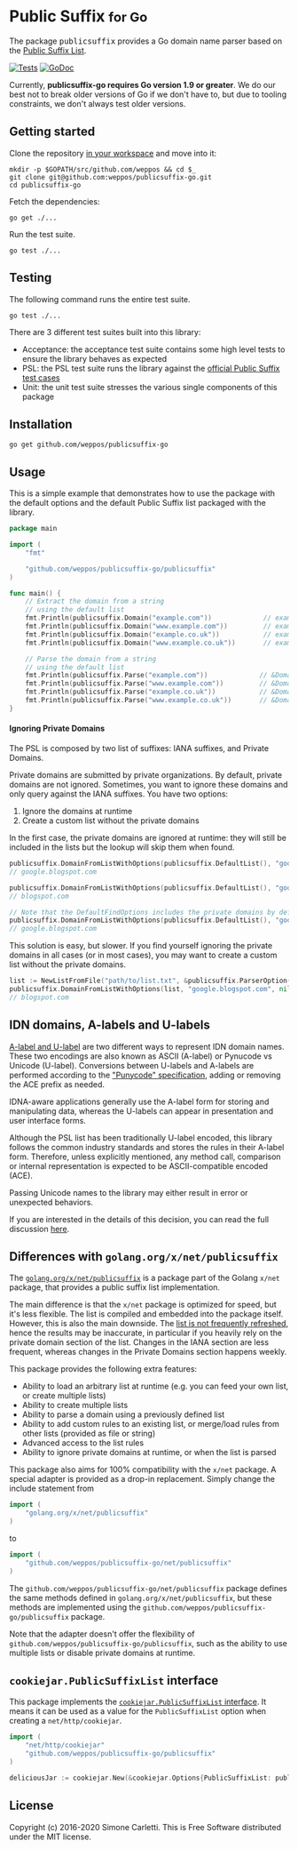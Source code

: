 # Public Suffix <small>for Go</small>

The package <tt>publicsuffix</tt> provides a Go domain name parser based on the [Public Suffix List](http://publicsuffix.org/).

[![Tests](https://github.com/weppos/publicsuffix-go/workflows/Tests/badge.svg)](https://github.com/weppos/publicsuffix-go/actions?query=workflow%3ATests)
[![GoDoc](https://godoc.org/github.com/weppos/publicsuffix-go/publicsuffix?status.svg)](https://pkg.go.dev/github.com/weppos/publicsuffix-go/publicsuffix)

Currently, **publicsuffix-go requires Go version 1.9 or greater**. We do our best not to break older versions of Go if we don't have to, but due to tooling constraints, we don't always test older versions.


## Getting started

Clone the repository [in your workspace](https://golang.org/doc/code.html#Organization) and move into it:

```shell
mkdir -p $GOPATH/src/github.com/weppos && cd $_
git clone git@github.com:weppos/publicsuffix-go.git
cd publicsuffix-go
```

Fetch the dependencies:

```shell
go get ./...
```

Run the test suite.

```shell
go test ./...
```


## Testing

The following command runs the entire test suite.

```shell
go test ./...
```

There are 3 different test suites built into this library:

- Acceptance: the acceptance test suite contains some high level tests to ensure the library behaves as expected
- PSL: the PSL test suite runs the library against the [official Public Suffix test cases](https://github.com/publicsuffix/list/blob/master/tests/tests.txt)
- Unit: the unit test suite stresses the various single components of this package


## Installation

```shell
go get github.com/weppos/publicsuffix-go
```


## Usage

This is a simple example that demonstrates how to use the package with the default options and the default Public Suffix list packaged with the library.

```go
package main

import (
    "fmt"

    "github.com/weppos/publicsuffix-go/publicsuffix"
)

func main() {
    // Extract the domain from a string
    // using the default list
    fmt.Println(publicsuffix.Domain("example.com"))             // example.com
    fmt.Println(publicsuffix.Domain("www.example.com"))         // example.com
    fmt.Println(publicsuffix.Domain("example.co.uk"))           // example.co.uk
    fmt.Println(publicsuffix.Domain("www.example.co.uk"))       // example.co.uk

    // Parse the domain from a string
    // using the default list
    fmt.Println(publicsuffix.Parse("example.com"))             // &DomainName{"com", "example", ""}
    fmt.Println(publicsuffix.Parse("www.example.com"))         // &DomainName{"com", "example", "www"}
    fmt.Println(publicsuffix.Parse("example.co.uk"))           // &DomainName{"co.uk", "example", ""}
    fmt.Println(publicsuffix.Parse("www.example.co.uk"))       // &DomainName{"co.uk", "example", "www"}
}
```

#### Ignoring Private Domains

The PSL is composed by two list of suffixes: IANA suffixes, and Private Domains.

Private domains are submitted by private organizations. By default, private domains are not ignored.
Sometimes, you want to ignore these domains and only query against the IANA suffixes. You have two options:

1. Ignore the domains at runtime
2. Create a custom list without the private domains

In the first case, the private domains are ignored at runtime: they will still be included in the lists but the lookup will skip them when found.

```go
publicsuffix.DomainFromListWithOptions(publicsuffix.DefaultList(), "google.blogspot.com", nil)
// google.blogspot.com

publicsuffix.DomainFromListWithOptions(publicsuffix.DefaultList(), "google.blogspot.com", &publicsuffix.FindOptions{IgnorePrivate: true})
// blogspot.com

// Note that the DefaultFindOptions includes the private domains by default
publicsuffix.DomainFromListWithOptions(publicsuffix.DefaultList(), "google.blogspot.com", publicsuffix.DefaultFindOptions)
// google.blogspot.com
```

This solution is easy, but slower. If you find yourself ignoring the private domains in all cases (or in most cases), you may want to create a custom list without the private domains.

```go
list := NewListFromFile("path/to/list.txt", &publicsuffix.ParserOption{PrivateDomains: false})
publicsuffix.DomainFromListWithOptions(list, "google.blogspot.com", nil)
// blogspot.com
```

## IDN domains, A-labels and U-labels

[A-label and U-label](https://tools.ietf.org/html/rfc5890#section-2.3.2.1) are two different ways to represent IDN domain names. These two encodings are also known as ASCII (A-label) or Pynucode vs Unicode (U-label). Conversions between U-labels and A-labels are performed according to the ["Punycode" specification](https://tools.ietf.org/html/rfc3492), adding or removing the ACE prefix as needed.

IDNA-aware applications generally use the A-label form for storing and manipulating data, whereas the U-labels can appear in presentation and user interface forms.

Although the PSL list has been traditionally U-label encoded, this library follows the common industry standards and stores the rules in their A-label form. Therefore, unless explicitly mentioned, any method call, comparison or internal representation is expected to be ASCII-compatible encoded (ACE).

Passing Unicode names to the library may either result in error or unexpected behaviors.

If you are interested in the details of this decision, you can read the full discussion [here](https://github.com/weppos/publicsuffix-go/issues/31).


## Differences with `golang.org/x/net/publicsuffix`

The [`golang.org/x/net/publicsuffix`](https://godoc.org/golang.org/x/net/publicsuffix) is a package part of the Golang `x/net` package, that provides a public suffix list implementation.

The main difference is that the `x/net` package is optimized for speed, but it's less flexible. The list is compiled and embedded into the package itself. However, this is also the main downside.
The [list is not frequently refreshed](https://github.com/letsencrypt/boulder/issues/1374#issuecomment-182429297), hence the results may be inaccurate, in particular if you heavily rely on the private domain section of the list. Changes in the IANA section are less frequent, whereas changes in the Private Domains section happens weekly.

This package provides the following extra features:

- Ability to load an arbitrary list at runtime (e.g. you can feed your own list, or create multiple lists)
- Ability to create multiple lists
- Ability to parse a domain using a previously defined list
- Ability to add custom rules to an existing list, or merge/load rules from other lists (provided as file or string)
- Advanced access to the list rules
- Ability to ignore private domains at runtime, or when the list is parsed

This package also aims for 100% compatibility with the `x/net` package. A special adapter is provided as a drop-in replacement. Simply change the include statement from

```go
import (
    "golang.org/x/net/publicsuffix"
)
```

to

```go
import (
    "github.com/weppos/publicsuffix-go/net/publicsuffix"
)
```

The `github.com/weppos/publicsuffix-go/net/publicsuffix` package defines the same methods defined in `golang.org/x/net/publicsuffix`, but these methods are implemented using the `github.com/weppos/publicsuffix-go/publicsuffix` package.

Note that the adapter doesn't offer the flexibility of `github.com/weppos/publicsuffix-go/publicsuffix`, such as the ability to use multiple lists or disable private domains at runtime.


## `cookiejar.PublicSuffixList` interface

This package implements the [`cookiejar.PublicSuffixList` interface](https://godoc.org/net/http/cookiejar#PublicSuffixList). It means it can be used as a value for the `PublicSuffixList` option when creating a `net/http/cookiejar`.

```go
import (
    "net/http/cookiejar"
    "github.com/weppos/publicsuffix-go/publicsuffix"
)

deliciousJar := cookiejar.New(&cookiejar.Options{PublicSuffixList: publicsuffix.CookieJarList})
```


## License

Copyright (c) 2016-2020 Simone Carletti. This is Free Software distributed under the MIT license.
